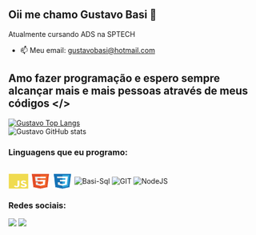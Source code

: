 
## Oii me chamo Gustavo Basi 👋
Atualmente cursando ADS na SPTECH

- 📫 Meu email: gustavobasi@hotmail.com

## Amo fazer programação e espero sempre alcançar mais e mais pessoas através de meus códigos </>

[![Gustavo Top Langs](https://github-readme-stats.vercel.app/api/top-langs/?username=GustavoBasi&layout=compact)](https://github.com/GustavoBasi/github-readme-stats)
 <br>
![Gustavo GitHub stats](https://github-readme-stats.vercel.app/api?username=GustavoBasi&show_icons=true&theme=transparent)
<br>


### Linguagens que eu programo:
<div style="display: inline_block"><br>
  <img align="center" alt="Basi-Js" height="30" width="40" src="https://raw.githubusercontent.com/devicons/devicon/master/icons/javascript/javascript-plain.svg">
  <img align="center" alt="Basi-HTML" height="30" width="40" src="https://raw.githubusercontent.com/devicons/devicon/master/icons/html5/html5-original.svg">
  <img align="center" alt="Basi-CSS" height="30" width="40" src="https://raw.githubusercontent.com/devicons/devicon/master/icons/css3/css3-original.svg">
  <img align="center" alt="Basi-Sql" height="30" width="40" src="https://www.vectorlogo.zone/logos/mysql/mysql-ar21.svg">
  <img align="center" alt="GIT" src="https://img.shields.io/badge/GIT-E44C30?style=for-the-badge&logo=git&logoColor=white"/>
  <img align="center" alt="NodeJS" src="https://img.shields.io/badge/Node.js-43853D?style=for-the-badge&logo=node.js&logoColor=white"/>
</div>

### Redes sociais:
<div> 
  
  <a href="https://www.instagram.com/guubasi/" target="_blank"><img src="https://img.shields.io/badge/-Instagram-%23E4405F?style=for-the-badge&logo=instagram&logoColor=white" target="_blank"></a>
  <a href="https://www.linkedin.com/in/gustavo-basi-3a7a38298/" target="_blank"><img src="https://img.shields.io/badge/-LinkedIn-%230077B5?style=for-the-badge&logo=linkedin&logoColor=white" target="_blank"></a> 
  
</div>
